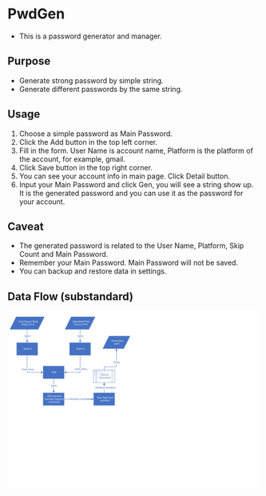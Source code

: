 # PwdGen
* This is a password generator and manager.

## Purpose
* Generate strong password by simple string.
* Generate different passwords by the same string.

## Usage
1. Choose a simple password as Main Password.
2. Click the Add button in the top left corner.
3. Fill in the form. User Name is account name, Platform is the platform of the account, for example, gmail.
4. Click Save button in the top right corner.
5. You can see your account info in main page. Click Detail button.
6. Input your Main Password and click Gen, you will see a string show up. It is the generated password and you can use it as the password for your account.

## Caveat
* The generated password is related to the User Name, Platform, Skip Count and Main Password.
* Remember your Main Password. Main Password will not be saved.
* You can backup and restore data in settings.

## Data Flow (substandard)
![](./img/DF.svg)
